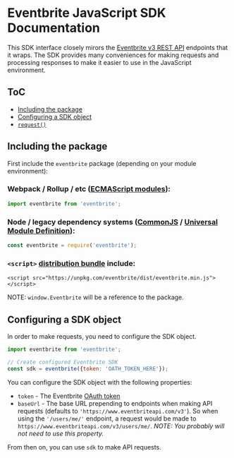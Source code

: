 # Eventbrite JavaScript SDK Documentation

This SDK interface closely mirors the [Eventbrite v3 REST API](https://www.eventbrite.com/developer/v3/) endpoints that it wraps. The SDK provides many conveniences for making requests and processing responses to make it easier to use in the JavaScript environment.

## ToC

*   [Including the package](#including-the-package)
*   [Configuring a SDK object](#configuring-a-sdk-object)
*   [`request()`](./request)

## Including the package

First include the `eventbrite` package (depending on your module environment):

### Webpack / Rollup / etc ([ECMAScript modules](https://unpkg.com/eventbrite/lib/esm/)):

```js
import eventbrite from 'eventbrite';
```

### Node / legacy dependency systems ([CommonJS](https://unpkg.com/eventbrite/lib/cjs/) / [Universal Module Definition](https://unpkg.com/eventbrite/lib/umd/)):

```js
const eventbrite = require('eventbrite');
```

### `<script>` [distribution bundle](https://unpkg.com/eventbrite/dist/) include:

```
<script src="https://unpkg.com/eventbrite/dist/eventbrite.min.js"></script>
```

NOTE: `window.Eventbrite` will be a reference to the package.

## Configuring a SDK object

In order to make requests, you need to configure the SDK object.

```js
import eventbrite from 'eventbrite';

// Create configured Eventbrite SDK
const sdk = eventbrite({token: 'OATH_TOKEN_HERE'});
```

You can configure the SDK object with the following properties:

*   `token` - The Eventbrite [OAuth token](https://www.eventbrite.com/developer/v3/api_overview/authentication/#ebapi-getting-a-token)
*   `baseUrl` - The base URL prepending to endpoints when making API requests (defaults to `'https://www.eventbriteapi.com/v3'`). So when using the `'/users/me/'` endpoint, a request would be made to `https://www.eventbriteapi.com/v3/users/me/`. _NOTE: You probably will not need to use this property._

From then on, you can use `sdk` to make API requests.
